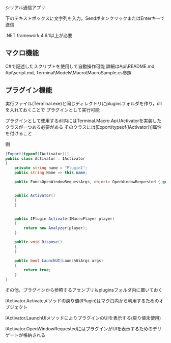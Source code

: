 シリアル通信アプリ

下のテキストボックスに文字列を入力，SendボタンクリックまたはEnterキーで送信

.NET framework 4.6.1以上が必要


## マクロ機能

C#で記述したスクリプトを使用して自動操作可能
詳細はApi\README.md, Api\script.md, Terminal\Models\Macro\MacroSample.cs参照


## プラグイン機能

実行ファイル(Terminal.exe)と同じディレクトリにpluginsフォルダを作り，dllを入れておくことで
プラグインとして実行可能

プラグインとして使用するdll内にはTerminal.Macro.Api.IActivatorを実装したクラスが一つある必要がある
そのクラスには[Export(typeof(IActivator))]属性を付けること

例

```cs
[Export(typeof(IActivator))]
public class Activator : IActivator
{
    private string name = "Plugin1";
    public string Name => this.name;

    public Func<OpenWindowRequestArgs, object> OpenWindowRequested { get; set; }


    public Activator()
    {
    }


    public IPlugin Activate(IMacroPlayer player)
    {
        return new Analyzer(player);
    }

    public void Dispose()
    {
    }

    public bool LaunchUI(LaunchUiArgs args)
    {
        return true;
    }
}
```


その他，プラグインから参照するアセンブリもpluginsフォルダ内に置いておく

IActivator.Activateメソッドの戻り値(IPlugin)はマクロ内から利用するためのオブジェクト

IActivator.LaunchUIメソッドによりプラグインのUIを表示する(戻り値未使用)

IActivator.OpenWindowRequestedにはプラグインがUIを表示するためのデリゲートが格納される
